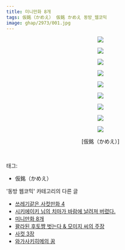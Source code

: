 ```yaml
---
title: 미니만화 8개
tags: 仮銘（かめえ） 仮銘 かめえ 동방_웹코믹
image: ghap/2973/001.jpg
---
```

<div class="article">
<p style="text-align: center; clear: none; float: none;"><img src="{{ site.nasurl }}/ghap/2973/001.jpg"/></p>
<p style="text-align: center; clear: none; float: none;"><img src="{{ site.nasurl }}/ghap/2973/002.jpg"/></p>
<p style="text-align: center; clear: none; float: none;"><img src="{{ site.nasurl }}/ghap/2973/003.jpg"/></p>
<p style="text-align: center; clear: none; float: none;"><img src="{{ site.nasurl }}/ghap/2973/004.jpg"/></p>
<p style="text-align: center; clear: none; float: none;"><img src="{{ site.nasurl }}/ghap/2973/005.jpg"/></p>
<p style="text-align: center; clear: none; float: none;"><img src="{{ site.nasurl }}/ghap/2973/006.jpg"/></p>
<p style="text-align: center; clear: none; float: none;"><img src="{{ site.nasurl }}/ghap/2973/007.jpg"/></p>
<p style="text-align: center; clear: none; float: none;"><img src="{{ site.nasurl }}/ghap/2973/008.jpg"/></p>
<p style="text-align: center; clear: none; float: none;"><img src="{{ site.nasurl }}/ghap/2973/009.jpg"/></p>
<p style="text-align: center; clear: none; float: none;">[仮銘（かめえ）]</p>
<p><br/></p>
</div><div class="tagTrail">
<p>태그: </p>
<ul>
<li>仮銘（かめえ）</li>
</ul>
</div><div class="another">
<p>'동방 웹코믹' 카테고리의 다른 글</p>
<ul>
<li><a href="/2016-12-22-ghap_2979">쓰레기같은 사컷만화 4</a></li>
<li><a href="/2016-12-22-ghap_2978">시키에이키 님의 치마가 바람에 날려져 버렸다.</a></li>
<li><a href="/2016-12-21-ghap_2973">미니만화 8개</a></li>
<li><a href="/2016-12-21-ghap_2970">꽐라된 후토쨩 벗는다 &amp; 모미지 씨의 주장</a></li>
<li><a href="/2016-12-21-ghap_2968">사컷 3장</a></li>
<li><a href="/2016-12-21-ghap_2966">와가사키히메의 꿈</a></li>
</ul>
</div><div class="cb_module cb_fluid">
<div class="cb_wrt cb_profile">
</div><!-- commentList close -->
</div>